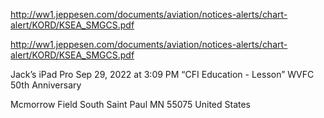 http://ww1.jeppesen.com/documents/aviation/notices-alerts/chart-alert/KORD/KSEA_SMGCS.pdf

http://ww1.jeppesen.com/documents/aviation/notices-alerts/chart-alert/KORD/KSEA_SMGCS.pdf

Jack’s iPad Pro
Sep 29, 2022 at 3:09 PM
“CFI Education  - Lesson”
WVFC 50th Anniversary 

Mcmorrow Field
South Saint Paul MN 55075
United States